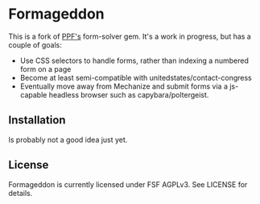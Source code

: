 # Formageddon

This is a fork of [PPF's](https://github.com/opencongress/) form-solver gem. It's a work in progress, but has a couple of goals:

- Use CSS selectors to handle forms, rather than indexing a numbered form on a page
- Become at least semi-compatible with unitedstates/contact-congress
- Eventually move away from Mechanize and submit forms via a js-capable headless browser such as capybara/poltergeist.

## Installation

Is probably not a good idea just yet.

## License
Formageddon is currently licensed under FSF AGPLv3. See LICENSE for details.

